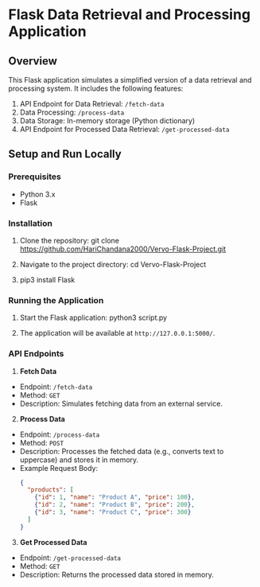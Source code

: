 # Flask Data Retrieval and Processing Application

## Overview
This Flask application simulates a simplified version of a data retrieval and processing system. It includes the following features:
1. API Endpoint for Data Retrieval: `/fetch-data`
2. Data Processing: `/process-data`
3. Data Storage: In-memory storage (Python dictionary)
4. API Endpoint for Processed Data Retrieval: `/get-processed-data`

## Setup and Run Locally

### Prerequisites
- Python 3.x
- Flask

### Installation
1. Clone the repository:
   git clone https://github.com/HariChandana2000/Vervo-Flask-Project.git
   
3. Navigate to the project directory:
   cd Vervo-Flask-Project
   
4. pip3 install Flask
   
### Running the Application
1. Start the Flask application:
   python3 script.py

2. The application will be available at `http://127.0.0.1:5000/`.

### API Endpoints
1. **Fetch Data**
- Endpoint: `/fetch-data`
- Method: `GET`
- Description: Simulates fetching data from an external service.

2. **Process Data**
- Endpoint: `/process-data`
- Method: `POST`
- Description: Processes the fetched data (e.g., converts text to uppercase) and stores it in memory.
- Example Request Body:
  ```json
  {
    "products": [
      {"id": 1, "name": "Product A", "price": 100},
      {"id": 2, "name": "Product B", "price": 200},
      {"id": 3, "name": "Product C", "price": 300}
    ]
  }
  ```

3. **Get Processed Data**
- Endpoint: `/get-processed-data`
- Method: `GET`
- Description: Returns the processed data stored in memory.



